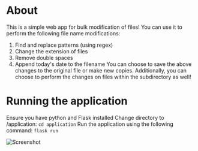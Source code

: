 # About
This is a simple web app for bulk modification of files!
You can use it to perform the following file name modifications:
1. Find and replace patterns (using regex)
2. Change the extension of files
3. Remove double spaces
4. Append today's date to the filename
You can choose to save the above changes to the original file or make new copies.
Additionally, you can choose to perform the changes on files within the subdirectory as well!

# Running the application
Ensure you have python and Flask installed
Change directory to /application:
```cd application```
Run the application using the following command:
```flask run```

![Screenshot](landing_page.png)

